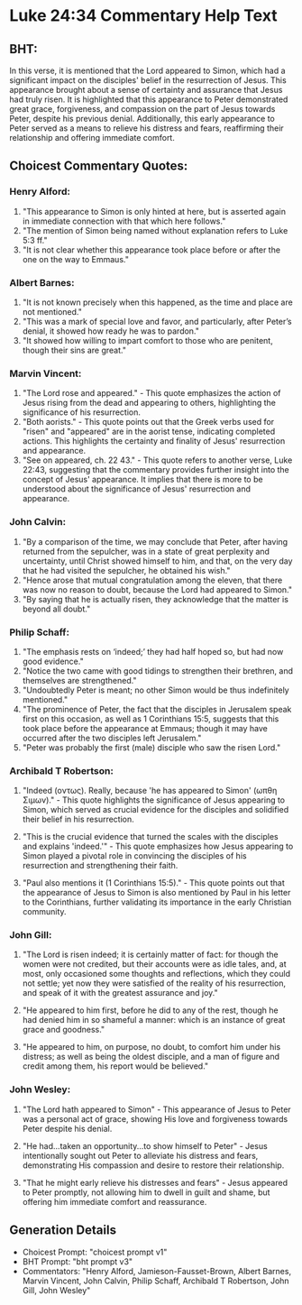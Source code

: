 # Luke 24:34 Commentary Help Text

## BHT:
In this verse, it is mentioned that the Lord appeared to Simon, which had a significant impact on the disciples' belief in the resurrection of Jesus. This appearance brought about a sense of certainty and assurance that Jesus had truly risen. It is highlighted that this appearance to Peter demonstrated great grace, forgiveness, and compassion on the part of Jesus towards Peter, despite his previous denial. Additionally, this early appearance to Peter served as a means to relieve his distress and fears, reaffirming their relationship and offering immediate comfort.

## Choicest Commentary Quotes:
### Henry Alford:
1. "This appearance to Simon is only hinted at here, but is asserted again in immediate connection with that which here follows."
2. "The mention of Simon being named without explanation refers to Luke 5:3 ff."
3. "It is not clear whether this appearance took place before or after the one on the way to Emmaus."

### Albert Barnes:
1. "It is not known precisely when this happened, as the time and place are not mentioned." 
2. "This was a mark of special love and favor, and particularly, after Peter’s denial, it showed how ready he was to pardon."
3. "It showed how willing to impart comfort to those who are penitent, though their sins are great."

### Marvin Vincent:
1. "The Lord rose and appeared." - This quote emphasizes the action of Jesus rising from the dead and appearing to others, highlighting the significance of his resurrection.
2. "Both aorists." - This quote points out that the Greek verbs used for "risen" and "appeared" are in the aorist tense, indicating completed actions. This highlights the certainty and finality of Jesus' resurrection and appearance.
3. "See on appeared, ch. 22 43." - This quote refers to another verse, Luke 22:43, suggesting that the commentary provides further insight into the concept of Jesus' appearance. It implies that there is more to be understood about the significance of Jesus' resurrection and appearance.

### John Calvin:
1. "By a comparison of the time, we may conclude that Peter, after having returned from the sepulcher, was in a state of great perplexity and uncertainty, until Christ showed himself to him, and that, on the very day that he had visited the sepulcher, he obtained his wish."
2. "Hence arose that mutual congratulation among the eleven, that there was now no reason to doubt, because the Lord had appeared to Simon."
3. "By saying that he is actually risen, they acknowledge that the matter is beyond all doubt."

### Philip Schaff:
1. "The emphasis rests on ‘indeed;’ they had half hoped so, but had now good evidence."
2. "Notice the two came with good tidings to strengthen their brethren, and themselves are strengthened."
3. "Undoubtedly Peter is meant; no other Simon would be thus indefinitely mentioned."
4. "The prominence of Peter, the fact that the disciples in Jerusalem speak first on this occasion, as well as 1 Corinthians 15:5, suggests that this took place before the appearance at Emmaus; though it may have occurred after the two disciples left Jerusalem."
5. "Peter was probably the first (male) disciple who saw the risen Lord."

### Archibald T Robertson:
1. "Indeed (οντως). Really, because 'he has appeared to Simon' (ωπθη Σιμων)." - This quote highlights the significance of Jesus appearing to Simon, which served as crucial evidence for the disciples and solidified their belief in his resurrection.

2. "This is the crucial evidence that turned the scales with the disciples and explains 'indeed.'" - This quote emphasizes how Jesus appearing to Simon played a pivotal role in convincing the disciples of his resurrection and strengthening their faith.

3. "Paul also mentions it (1 Corinthians 15:5)." - This quote points out that the appearance of Jesus to Simon is also mentioned by Paul in his letter to the Corinthians, further validating its importance in the early Christian community.

### John Gill:
1. "The Lord is risen indeed; it is certainly matter of fact: for though the women were not credited, but their accounts were as idle tales, and, at most, only occasioned some thoughts and reflections, which they could not settle; yet now they were satisfied of the reality of his resurrection, and speak of it with the greatest assurance and joy."

2. "He appeared to him first, before he did to any of the rest, though he had denied him in so shameful a manner: which is an instance of great grace and goodness."

3. "He appeared to him, on purpose, no doubt, to comfort him under his distress; as well as being the oldest disciple, and a man of figure and credit among them, his report would be believed."

### John Wesley:
1. "The Lord hath appeared to Simon" - This appearance of Jesus to Peter was a personal act of grace, showing His love and forgiveness towards Peter despite his denial. 

2. "He had...taken an opportunity...to show himself to Peter" - Jesus intentionally sought out Peter to alleviate his distress and fears, demonstrating His compassion and desire to restore their relationship. 

3. "That he might early relieve his distresses and fears" - Jesus appeared to Peter promptly, not allowing him to dwell in guilt and shame, but offering him immediate comfort and reassurance.


## Generation Details
- Choicest Prompt: "choicest prompt v1"
- BHT Prompt: "bht prompt v3"
- Commentators: "Henry Alford, Jamieson-Fausset-Brown, Albert Barnes, Marvin Vincent, John Calvin, Philip Schaff, Archibald T Robertson, John Gill, John Wesley"
